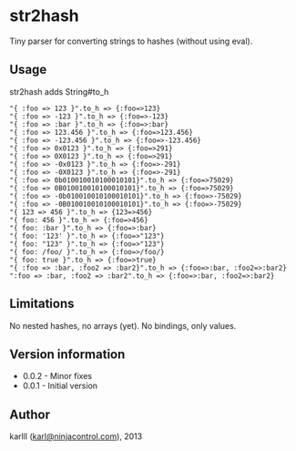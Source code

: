 str2hash
========

Tiny parser for converting strings to hashes (without using eval).

## Usage 

str2hash adds String#to_h 

    "{ :foo => 123 }".to_h => {:foo=>123}
    "{ :foo => -123 }".to_h => {:foo=>-123}
    "{ :foo => :bar }".to_h => {:foo=>:bar}
    "{ :foo => 123.456 }".to_h => {:foo=>123.456}
    "{ :foo => -123.456 }".to_h => {:foo=>-123.456}
    "{ :foo => 0x0123 }".to_h => {:foo=>291}
    "{ :foo => 0X0123 }".to_h => {:foo=>291}
    "{ :foo => -0x0123 }".to_h => {:foo=>-291}
    "{ :foo => -0X0123 }".to_h => {:foo=>-291}
    "{ :foo => 0b010010010100010101}".to_h => {:foo=>75029}
    "{ :foo => 0B010010010100010101}".to_h => {:foo=>75029}
    "{ :foo => -0b010010010100010101}".to_h => {:foo=>-75029}
    "{ :foo => -0B010010010100010101}".to_h => {:foo=>-75029}
    "{ 123 => 456 }".to_h => {123=>456}
    "{ foo: 456 }".to_h => {:foo=>456}
    "{ foo: :bar }".to_h => {:foo=>:bar}
    "{ foo: '123' }".to_h => {:foo=>"123"}
    "{ foo: "123" }".to_h => {:foo=>"123"}
    "{ foo: /foo/ }".to_h => {:foo=>/foo/}
    "{ foo: true }".to_h => {:foo=>true}
    "{ :foo => :bar, :foo2 => :bar2}".to_h => {:foo=>:bar, :foo2=>:bar2}
    ":foo => :bar, :foo2 => :bar2".to_h => {:foo=>:bar, :foo2=>:bar2}

## Limitations

No nested hashes, no arrays (yet). No bindings, only values.


## Version information

* 0.0.2 - Minor fixes
* 0.0.1 - Initial version

## Author

karlll (karl@ninjacontrol.com), 2013
